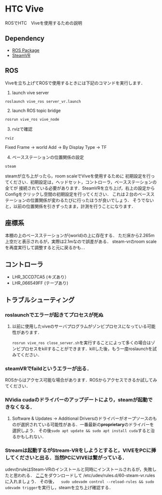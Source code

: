 # HTC Vive 

ROSでHTC　Viveを使用するための説明

## Dependency

- [ROS Package](https://github.com/robosavvy/vive_ros)
- [SteamVR](https://store.steampowered.com/steamvr?l=japanese)

## ROS

Viveを立ち上げてROSで使用するときには下記のコマンドを実行します．

1. launch vive server

```
roslaunch vive_ros server_vr.launch
```

2.  launch ROS topic bridge

```
rosrun vive_ros vive_node
```

3. rvizで確認

```
rviz
```
Fixed Frame -> world
Add -> By Display Type -> TF

4. ベースステーションの位置関係の設定

```
steam
```
steamが立ち上がったら，room scaleでViveを使用するために
初期設定を行ってください．初期設定は，ヘッドセット，コントローラ，ベースステーションの全てが
接続されている必要があります．SteamVRを立ち上げ，右上の設定からConfigをクリックし空間の初期設定を行ってください．
これは２台のベースステーションの位置関係が変わるたびに行ったほうが良いでしょう．
そうでないと，以前の位置関係を引きずったまま，計測を行うことになります．

## 座標系

本棚の上のベースステーションが{world}の上に存在する．
ただ床から2.265m上空だと表示されるが，実際は2.1mなので誤差がある．
steam-vrのroom scaleを再度実行して調整すると元に戻るかも．．

## コントローラ
- LHR_3CCD7CA5 (キズあり）
- LHR_066549FF (テープあり)

## トラブルシューティング

### roslaunchでエラーが起きてプロセスが死ぬ

1. 以前に使用したviveのサーバプログラムがゾンビプロセスになっている可能性があります．

   `rosrun vive_ros close_server.sh`を実行することによって多くの場合はゾンビプロセスをkillすることができます．killした後，もう一度roslaunchを試みてください．

### steamVRでfaildというエラーが出る．
ROSからはアクセス可能な場合があります．ROSからアクセスできるか試してみてください．

### NVidia cudaのドライバーのアップデートにより，steamが起動できなくなる．

1. Software & Updates -> Additional Driversのドライバーがオープソースのものが選択されている可能性がある．一番最新の**proprietary**のドライバーを選択しよう．
その後`sudo apt update && sudo apt install cuda`すると治るかもしれない．

### Streamは起動するがStream-VRをしようとすると，VIVEをPCに挿してくださいと出る．当然PCにVIVEは繋がっている．
udevのruleはSteam-VRのインストールと同時にインストールされるが，失敗したと思われる．
[ここ](https://github.com/ValveSoftware/steam-devices/blob/master/60-steam-vr.rules)をダウンロードして
/etc/udev/rules.d/60-steam-vr.rulesに入れましょう．
その後，`  sudo udevadm control --reload-rules && sudo udevadm trigger`を実行し，steamを立ち上げ確認する．
